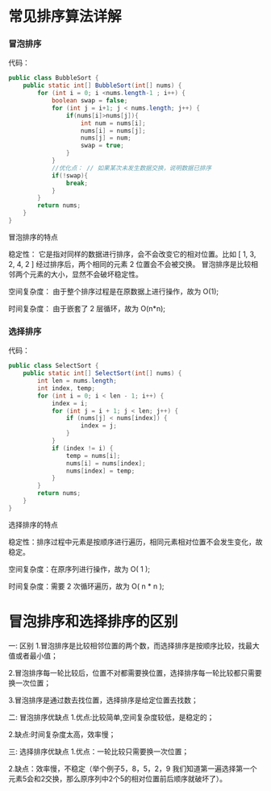 # 常见排序算法详解



### 冒泡排序

代码：

```Java
public class BubbleSort {
    public static int[] BubbleSort(int[] nums) {
        for (int i = 0; i <nums.length-1 ; i++) {
            boolean swap = false;
            for (int j = i+1; j < nums.length; j++) {
                if(nums[i]>nums[j]){
                    int num = nums[i];
                    nums[i] = nums[j];
                    nums[j] = num;
                    swap = true;
                }
            }
            //优化点： // 如果某次未发生数据交换，说明数据已排序
            if(!swap){
                break;
            }
        }
        return nums;
    }
}
```
  
冒泡排序的特点

稳定性：
它是指对同样的数据进行排序，会不会改变它的相对位置。比如 [ 1, 3, 2, 4, 2 ] 经过排序后，两个相同的元素 2 位置会不会被交换。
冒泡排序是比较相邻两个元素的大小，显然不会破坏稳定性。

空间复杂度：
由于整个排序过程是在原数据上进行操作，故为 O(1);

时间复杂度：
由于嵌套了 2 层循环，故为 O(n*n);


### 选择排序
代码：
```Java
public class SelectSort {
    public static int[] SelectSort(int[] nums) {
        int len = nums.length;
        int index, temp;
        for (int i = 0; i < len - 1; i++) {
            index = i;
            for (int j = i + 1; j < len; j++) {
                if (nums[j] < nums[index]) {
                    index = j;
                }
            }
            if (index != i) {
                temp = nums[i];
                nums[i] = nums[index];
                nums[index] = temp;
            }
        }
        return nums;
    }
}
```
选择排序的特点

稳定性：排序过程中元素是按顺序进行遍历，相同元素相对位置不会发生变化，故稳定。

空间复杂度：在原序列进行操作，故为 O( 1 );

时间复杂度：需要 2 次循环遍历，故为 O( n * n );


# 冒泡排序和选择排序的区别

一: 区别
1.冒泡排序是比较相邻位置的两个数，而选择排序是按顺序比较，找最大值或者最小值；

2.冒泡排序每一轮比较后，位置不对都需要换位置，选择排序每一轮比较都只需要换一次位置；

3.冒泡排序是通过数去找位置，选择排序是给定位置去找数；

二: 冒泡排序优缺点
 1.优点:比较简单,空间复杂度较低，是稳定的；                 

 2.缺点:时间复杂度太高，效率慢；

三: 选择排序优缺点
1.优点：一轮比较只需要换一次位置；

2.缺点：效率慢，不稳定（举个例子5，8，5，2，9   我们知道第一遍选择第一个元素5会和2交换，那么原序列中2个5的相对位置前后顺序就破坏了）。


















